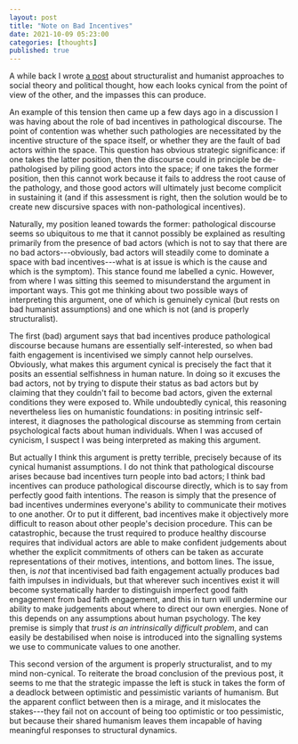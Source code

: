 ```yaml
---
layout: post
title: "Note on Bad Incentives"
date: 2021-10-09 05:23:00
categories: [thoughts]
published: true
---
```


A while back I wrote [a post](http://127.0.0.1:4000/2021/08/04/structure-agency.html) about structuralist and humanist approaches to social theory and political thought, how each looks cynical from the point of view of the other, and the impasses this can produce.

An example of this tension then came up a few days ago in a discussion I was having about the role of bad incentives in pathological discourse. The point of contention was whether such pathologies are necessitated by the incentive structure of the space itself, or whether they are the fault of bad actors within the space. This question has obvious strategic significance: if one takes the latter position, then the discourse could in principle be de-pathologised by piling good actors into the space; if one takes the former position, then this cannot work because it fails to address the root cause of the pathology, and those good actors will ultimately just become complicit in sustaining it (and if this assessment is right, then the solution would be to create new discursive spaces with non-pathological incentives).

<!--more-->

Naturally, my position leaned towards the former: pathological discourse seems so ubiquitous to me that it cannot possibly be explained as resulting primarily from the presence of bad actors (which is not to say that there are no bad actors---obviously, bad actors will steadily come to dominate a space with bad incentives---what is at issue is which is the cause and which is the symptom). This stance found me labelled a cynic. However, from where I was sitting this seemed to misunderstand the argument in important ways. This got me thinking about two possible ways of interpreting this argument, one of which is genuinely cynical (but rests on bad humanist assumptions) and one which is not (and is properly structuralist).

The first (bad) argument says that bad incentives produce pathological discourse because humans are essentially self-interested, so when bad faith engagement is incentivised we simply cannot help ourselves. Obviously, what makes this argument cynical is precisely the fact that it posits an essential selfishness in human nature. In doing so it excuses the bad actors, not by trying to dispute their status as bad actors but by claiming that they couldn't fail to become bad actors, given the external conditions they were exposed to. While undoubtedly cynical, this reasoning nevertheless lies on humanistic foundations: in positing intrinsic self-interest, it diagnoses the pathological discourse as stemming from certain psychological facts about human individuals. When I was accused of cynicism, I suspect I was being interpreted as making this argument.

But actually I think this argument is pretty terrible, precisely because of its cynical humanist assumptions. I do not think that pathological discourse arises because bad incentives turn people into bad actors; I think bad incentives can produce pathological discourse directly, which is to say from perfectly good faith intentions. The reason is simply that the presence of bad incentives undermines everyone's ability to communicate their motives to one another. Or to put it different, bad incentives make it objectively more difficult to reason about other people's decision procedure. This can be catastrophic, because the trust required to produce healthy discourse requires that individual actors are able to make confident judgements about whether the explicit commitments of others can be taken as accurate representations of their motives, intentions, and bottom lines. The issue, then, is _not_ that incentivised bad faith engagement actually produces bad faith impulses in individuals, but that wherever such incentives exist it will become systematically harder to distinguish imperfect good faith engagement from bad faith engagement, and this in turn will undermine our ability to make judgements about where to direct our own energies. None of this depends on any assumptions about human psychology. The key premise is simply that _trust is an intrinsically difficult problem_, and can easily be destabilised when noise is introduced into the signalling systems we use to communicate values to one another.

This second version of the argument is properly structuralist, and to my mind non-cynical. To reiterate the broad conclusion of the previous post, it seems to me that the strategic impasse the left is stuck in takes the form of a deadlock between optimistic and pessimistic variants of humanism. But the apparent conflict between then is a mirage, and it mislocates the stakes---they fail not on account of being too optimistic or too pessimistic, but because their shared humanism leaves them incapable of having meaningful responses to structural dynamics.
